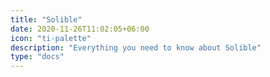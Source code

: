 ```yaml
---
title: "Solible"
date: 2020-11-26T11:02:05+06:00
icon: "ti-palette"
description: "Everything you need to know about Solible"
type: "docs"
---
```

